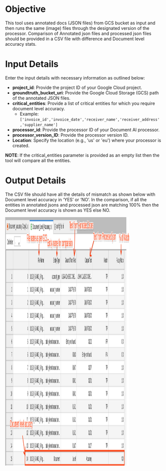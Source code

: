 # Objective
This tool uses annotated docs (JSON files) from GCS bucket as input and then runs the same (image) files through the designated version of the processor. Comparison of Annotated json files and processed json files should be provided  in a CSV file with difference and Document level accuracy stats. 

# Input Details
Enter the input details with necessary information as outlined below:

* **project_id**: Provide the project ID of your Google Cloud project.
* **groundtruth_bucket_uri**: Provide the Google Cloud Storage (GCS) path of the annotated JSON files.
* **critical_entities**: Provide a list of critical entities for which you require document level accuracy.
  - Example: `['invoice_id','invoice_date','receiver_name','receiver_address','supplier_name']`
* **processor_id**: Provide the processor ID of your Document AI processor.
* **processor_version_ID**: Provide the processor version ID.
* **Location**: Specify the location (e.g., 'us' or 'eu') where your processor is created.

**NOTE**: If the critical_entities parameter is provided as an empty list then the tool will compare all the entities.

# Output Details
The CSV file should have all the details of mismatch as shown below with Document level accuracy in ‘YES’ or ‘NO’.
In the comparison, if all the entities in annotated jsons and processed json are matching 100%  then the Document level accuracy is shown as YES else NO.

<td><img src="./images/output.png" width=400 height=800></td>
